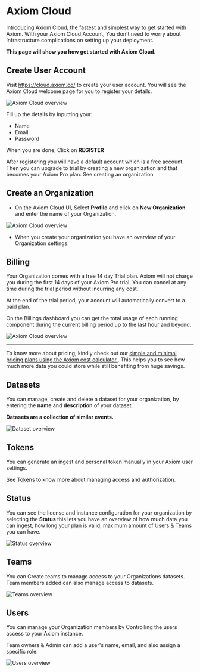 <div class="axi-header">
  <h1>Axiom Cloud</h1> 
</div>

Introducing Axiom Cloud, the fastest and simplest way to get started with Axiom. With your Axiom Cloud Account, You don't need to worry about Infrastructure complications on setting up your deployment. 

**This page will show you how get started with Axiom Cloud.**

## Create User Account

Visit https://cloud.axiom.co/ to create your user account. You will see the Axiom Cloud welcome page for you to register your details.  

<img class="axi-window-shadow" src="/assets/shots/axiomcloud.png" alt="Axiom Cloud overview" /> 

Fill up the details by Inputting your:

- Name
- Email
- Password 

When you are done, Click on  **REGISTER** 

After registering you will have a default account which is a free account. Then you can upgrade to trial by creating a new organization and that becomes your Axiom Pro plan.  See creating an organization

## Create an Organization

- On the Axiom Cloud UI, Select **Profile** and click on **New Organization** and enter the name of your Organization. 

<img class="axi-window-shadow" src="/assets/shots/cloud-profile.png" alt="Axiom Cloud overview" /> 

- When you create your organization you have an overview of your Organization settings. 


## Billing 

Your Organization comes with a free 14 day Trial plan. Axiom will not charge you during the first 14 days of your Axiom Pro trial. You can cancel at any time during the trial period without incurring any cost.

At the end of the trial period, your account will automatically convert to a paid plan.

On the Billings dashboard you can get the total usage of each running component during the current billing period up to the last hour and beyond. 

<img class="axi-window-shadow" src="/assets/shots/billing-cloud.png" alt="Axiom Cloud overview" /> 

---

To know more about pricing, kindly check out our [simple and minimal pricing plans using the Axiom cost calculator.](https://www.axiom.co/pricing/). This helps you to see how much more data you could store while still benefiting from huge savings.

## Datasets

You can manage, create and delete a dataset for your organization, by entering the **name** and **description** of your dataset. 

**Datasets are a collection of similar events.** 

<img class="axi-window-shadow" src="/assets/shots/dataset-cloud.png" alt="Dataset overview" /> 


## Tokens

You can generate an ingest and personal token manually in your Axiom user settings.

See [Tokens](/usage/settings/#token) to know more about managing access and authorization. 

## Status 

You can see the license and instance configuration for your organization by selecting the **Status** this lets you have an overview of how much data you can ingest, how long your plan is valid, maximum amount of Users & Teams you can have. 

<img class="axi-window-shadow" src="/assets/shots/status-cloud.png" alt="Status overview" /> 

## Teams 

You can Create teams to manage access to your Organizations datasets. Team members added can also manage access to datasets.

<img class="axi-window-shadow" src="/assets/shots/teams-cloud.png" alt="Teams overview" /> 

## Users

You can manage your Organization members by Controlling the users access to your Axiom instance. 

Team owners & Admin can add a user's name, email, and also assign a specific role.

<img class="axi-window-shadow" src="/assets/shots/users-cloud.png" alt="Users overview" /> 